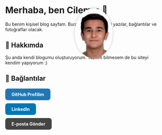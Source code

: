 <div style="position: absolute; left: 450px; top: 100px;">
  <img src="profil.jpeg" alt="Profil Fotoğrafı" style="width: 120px; border-radius: 50%; box-shadow: 0 0 10px rgba(0,0,0,0.2);">
</div>


# Merhaba, ben Cilemre 👋

Bu benim kişisel blog sayfam. Burada kendimle ilgili yazılar, bağlantılar ve fotoğraflar olacak.

## 📸 Hakkımda

Şu anda kendi blogumu oluşturuyorum. Yazılım bilmesem de bu siteyi kendim yapıyorum :)

## 🔗 Bağlantılar

<div style="display: flex; flex-direction: column; align-items: start; gap: 10px; margin-top: 20px;">

  <a href="https://github.com/cilemre" target="_blank" style="background-color: #1f77b4; color: white; padding: 10px 20px; border-radius: 8px; text-decoration: none; font-weight: bold; width: fit-content;">
    GitHub Profilim
  </a>

  <a href="https://linkedin.com" target="_blank" style="background-color: #0077b5; color: white; padding: 10px 20px; border-radius: 8px; text-decoration: none; font-weight: bold; width: fit-content;">
    LinkedIn
  </a>

  <a href="mailto:ornek@mail.com" style="background-color: #444; color: white; padding: 10px 20px; border-radius: 8px; text-decoration: none; font-weight: bold; width: fit-content;">
    E-posta Gönder
  </a>

</div>

